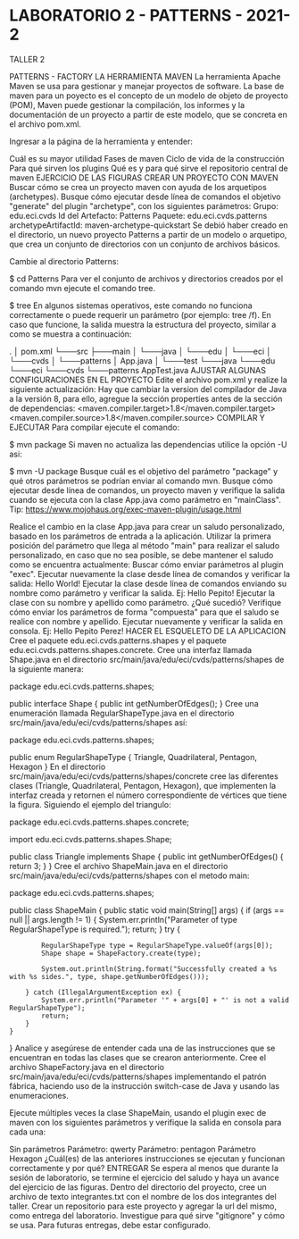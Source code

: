 # LABORATORIO 2 - PATTERNS - 2021-2
TALLER 2

PATTERNS - FACTORY
LA HERRAMIENTA MAVEN
La herramienta Apache Maven se usa para gestionar y manejar proyectos de software. La base de maven para un poyecto es el concepto de un modelo de objeto de proyecto (POM), Maven puede gestionar la compilación, los informes y la documentación de un proyecto a partir de este modelo, que se concreta en el archivo pom.xml.

Ingresar a la página de la herramienta y entender:

Cuál es su mayor utilidad
Fases de maven
Ciclo de vida de la construcción
Para qué sirven los plugins
Qué es y para qué sirve el repositorio central de maven
EJERCICIO DE LAS FIGURAS
CREAR UN PROYECTO CON MAVEN
Buscar cómo se crea un proyecto maven con ayuda de los arquetipos (archetypes).
Busque cómo ejecutar desde línea de comandos el objetivo "generate" del plugin "archetype", con los siguientes parámetros:
Grupo: edu.eci.cvds
Id del Artefacto: Patterns
Paquete: edu.eci.cvds.patterns
archetypeArtifactId: maven-archetype-quickstart
Se debió haber creado en el directorio, un nuevo proyecto Patterns a partir de un modelo o arquetipo, que crea un conjunto de directorios con un conjunto de archivos básicos.

Cambie al directorio Patterns:

$ cd Patterns
Para ver el conjunto de archivos y directorios creados por el comando mvn ejecute el comando tree.

$ tree
En algunos sistemas operativos, este comando no funciona correctamente o puede requerir un parámetro (por ejemplo: tree /f). En caso que funcione, la salida muestra la estructura del proyecto, similar a como se muestra a continuación:

.
│   pom.xml
└───src
    ├───main
    │   └───java
    │       └───edu
    │           └───eci
    │               └───cvds
    │                   └───patterns
    │                           App.java
    │
    └───test
        └───java
            └───edu
                └───eci
                    └───cvds
                        └───patterns
                                AppTest.java
AJUSTAR ALGUNAS CONFIGURACIONES EN EL PROYECTO
Edite el archivo pom.xml y realize la siguiente actualización:
Hay que cambiar la version del compilador de Java a la versión 8, para ello, agregue la sección properties antes de la sección de dependencias:
    <properties>
        <maven.compiler.target>1.8</maven.compiler.target>
        <maven.compiler.source>1.8</maven.compiler.source>
    </properties>
COMPILAR Y EJECUTAR
Para compilar ejecute el comando:

$ mvn package
Si maven no actualiza las dependencias utilice la opción -U asi:

$ mvn -U package
Busque cuál es el objetivo del parámetro "package" y qué otros parámetros se podrían enviar al comando mvn.
Busque cómo ejecutar desde línea de comandos, un proyecto maven y verifique la salida cuando se ejecuta con la clase App.java como parámetro en "mainClass". Tip: https://www.mojohaus.org/exec-maven-plugin/usage.html

Realice el cambio en la clase App.java para crear un saludo personalizado, basado en los parámetros de entrada a la aplicación. Utilizar la primera posición del parámetro que llega al método "main" para realizar el saludo personalizado, en caso que no sea posible, se debe mantener el saludo como se encuentra actualmente:
Buscar cómo enviar parámetros al plugin "exec".
Ejecutar nuevamente la clase desde línea de comandos y verificar la salida: Hello World!
Ejecutar la clase desde línea de comandos enviando su nombre como parámetro y verificar la salida. Ej: Hello Pepito!
Ejecutar la clase con su nombre y apellido como parámetro. ¿Qué sucedió?
Verifique cómo enviar los parámetros de forma "compuesta" para que el saludo se realice con nombre y apellido.
Ejecutar nuevamente y verificar la salida en consola. Ej: Hello Pepito Perez!
HACER EL ESQUELETO DE LA APLICACION
Cree el paquete edu.eci.cvds.patterns.shapes y el paquete edu.eci.cvds.patterns.shapes.concrete.
Cree una interfaz llamada Shape.java en el directorio src/main/java/edu/eci/cvds/patterns/shapes de la siguiente manera:

package edu.eci.cvds.patterns.shapes;

public interface Shape {
    public int getNumberOfEdges();
}
Cree una enumeración llamada RegularShapeType.java en el directorio src/main/java/edu/eci/cvds/patterns/shapes así:

package edu.eci.cvds.patterns.shapes;

public enum RegularShapeType {
    Triangle, Quadrilateral, Pentagon, Hexagon
}
En el directorio src/main/java/edu/eci/cvds/patterns/shapes/concrete cree las diferentes clases (Triangle, Quadrilateral, Pentagon, Hexagon), que implementen la interfaz creada y retornen el número correspondiente de vértices que tiene la figura. Siguiendo el ejemplo del triangulo:

package edu.eci.cvds.patterns.shapes.concrete;

import edu.eci.cvds.patterns.shapes.Shape;

public class Triangle implements Shape {
    public int getNumberOfEdges() {
        return 3;
    }
}
Cree el archivo ShapeMain.java en el directorio src/main/java/edu/eci/cvds/patterns/shapes con el metodo main:

package edu.eci.cvds.patterns.shapes;

public class ShapeMain {
    public static void main(String[] args) {
        if (args == null || args.length != 1) {
            System.err.println("Parameter of type RegularShapeType is required.");
            return;
        }
        try {

            RegularShapeType type = RegularShapeType.valueOf(args[0]);
            Shape shape = ShapeFactory.create(type);
            
            System.out.println(String.format("Successfully created a %s with %s sides.", type, shape.getNumberOfEdges()));

        } catch (IllegalArgumentException ex) {
            System.err.println("Parameter '" + args[0] + "' is not a valid RegularShapeType");
            return;
        }
    }
}
Analice y asegúrese de entender cada una de las instrucciones que se encuentran en todas las clases que se crearon anteriormente.
Cree el archivo ShapeFactory.java en el directorio src/main/java/edu/eci/cvds/patterns/shapes implementando el patrón fábrica, haciendo uso de la instrucción switch-case de Java y usando las enumeraciones.

Ejecute múltiples veces la clase ShapeMain, usando el plugin exec de maven con los siguientes parámetros y verifique la salida en consola para cada una:

Sin parámetros
Parámetro: qwerty
Parámetro: pentagon
Parámetro Hexagon
¿Cuál(es) de las anteriores instrucciones se ejecutan y funcionan correctamente y por qué?
ENTREGAR
Se espera al menos que durante la sesión de laboratorio, se termine el ejercicio del saludo y haya un avance del ejercicio de las figuras.
Dentro del directorio del proyecto, cree un archivo de texto integrantes.txt con el nombre de los dos integrantes del taller.
Crear un repositorio para este proyecto y agregar la url del mismo, como entrega del laboratorio.
Investigue para qué sirve "gitignore" y cómo se usa. Para futuras entregas, debe estar configurado.
